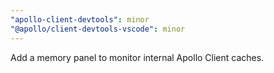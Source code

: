 ```yaml
---
"apollo-client-devtools": minor
"@apollo/client-devtools-vscode": minor
---
```


Add a memory panel to monitor internal Apollo Client caches.
